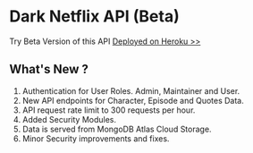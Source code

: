 # Dark Netflix API (Beta)

Try Beta Version of this API [Deployed on Heroku >>](https://dark-api-beta.herokuapp.com/)

## What's New ?

1. Authentication for User Roles. Admin, Maintainer and User.
2. New API endpoints for Character, Episode and Quotes Data.
3. API request rate limit to 300 requests per hour.
4. Added Security Modules.
5. Data is served from MongoDB Atlas Cloud Storage.
6. Minor Security improvements and fixes.
